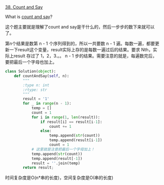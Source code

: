 [38. Count and Say](https://leetcode.com/problems/count-and-say/)

What is [count and say](https://discuss.leetcode.com/topic/2264/examples-of-nth-sequence)?

这个题主要就是理解了count and say是干什么的，然后一步步的数下来就可以了。

第n个结果是数第 n - 1 个序列得到的，所以一共要数 n - 1 遍。每数一遍，都要更新一下result这个变量，result实际上存的是每数一遍过后的结果。要求 Nth，实际上result 存过了 1，2，3.。。 n - 1 步的结果。需要注意的就是，每遍数完后，要把最后一个字母也加上。

```python
class Solution(object):
    def countAndSay(self, n):
        """
        :type n: int
        :rtype: str
        """
        result = '1'
        for _ in range(n - 1):
            temp = []
            count = 1
            for i in range(1, len(result)):
                if result[i] == result[i-1]:
                    count += 1
                else:
                    temp.append(str(count))
                    temp.append(result[i-1])
                    count = 1
            # 这里就是注意把最后一个字母加上！
            temp.append(str(count))
            temp.append(result[-1])
            result = ''.join(temp)
        return result;
```

时间复杂度是O(n*串的长度)，空间复杂度是O(串的长度)